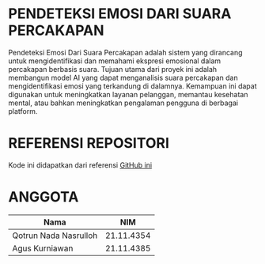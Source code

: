# PENDETEKSI EMOSI DARI SUARA PERCAKAPAN 
Pendeteksi Emosi Dari Suara Percakapan adalah sistem yang dirancang untuk mengidentifikasi dan memahami ekspresi emosional dalam percakapan berbasis suara. Tujuan utama dari proyek ini adalah membangun model AI yang dapat menganalisis suara percakapan dan mengidentifikasi emosi yang terkandung di dalamnya. Kemampuan ini dapat digunakan untuk meningkatkan layanan pelanggan, memantau kesehatan mental, atau bahkan meningkatkan pengalaman pengguna di berbagai platform.

# REFERENSI REPOSITORI

Kode ini didapatkan dari referensi [GitHub ini](https://github.com/DeivisDervinis/Speech-Emotion-Analyzer)
# ANGGOTA
| Nama        | NIM |
|-------------|------|
| Qotrun Nada Nasrulloh    | 21.11.4354   |
| Agus Kurniawan  | 21.11.4385   | 

